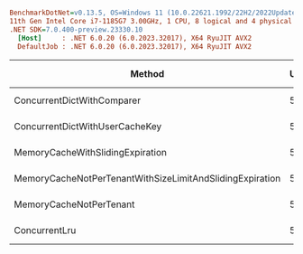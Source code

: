 ``` ini

BenchmarkDotNet=v0.13.5, OS=Windows 11 (10.0.22621.1992/22H2/2022Update/SunValley2)
11th Gen Intel Core i7-1185G7 3.00GHz, 1 CPU, 8 logical and 4 physical cores
.NET SDK=7.0.400-preview.23330.10
  [Host]     : .NET 6.0.20 (6.0.2023.32017), X64 RyuJIT AVX2
  DefaultJob : .NET 6.0.20 (6.0.2023.32017), X64 RyuJIT AVX2


```
|                                                   Method | UserSize | GetOperations | TenantSize | ThreadCount | SlidingExpirationInMs |     Mean |    Error |   StdDev | Ratio | RatioSD |      Gen0 |      Gen1 |     Gen2 | Allocated | Alloc Ratio |
|--------------------------------------------------------- |--------- |-------------- |----------- |------------ |---------------------- |---------:|---------:|---------:|------:|--------:|----------:|----------:|---------:|----------:|------------:|
|                               ConcurrentDictWithComparer |    50000 |        100000 |         20 |          10 |                     5 | 40.33 ms | 0.794 ms | 1.809 ms |  1.00 |    0.00 | 3153.8462 | 1307.6923 | 384.6154 |  18.49 MB |        1.00 |
|                           ConcurrentDictWithUserCacheKey |    50000 |        100000 |         20 |          10 |                     5 | 39.36 ms | 0.775 ms | 1.617 ms |  0.98 |    0.07 | 3153.8462 | 1384.6154 | 384.6154 |  18.49 MB |        1.00 |
|                         MemoryCacheWithSlidingExpiration |    50000 |        100000 |         20 |          10 |                     5 | 38.97 ms | 0.766 ms | 1.301 ms |  0.98 |    0.06 | 4214.2857 | 1785.7143 | 357.1429 |  23.28 MB |        1.26 |
| MemoryCacheNotPerTenantWithSizeLimitAndSlidingExpiration |    50000 |        100000 |         20 |          10 |                     5 | 74.94 ms | 1.803 ms | 5.259 ms |  1.81 |    0.13 | 5142.8571 | 2142.8571 | 571.4286 |  33.01 MB |        1.79 |
|                                  MemoryCacheNotPerTenant |    50000 |        100000 |         20 |          10 |                     5 | 79.83 ms | 2.174 ms | 6.343 ms |  2.00 |    0.20 | 5428.5714 | 2142.8571 | 571.4286 |  31.09 MB |        1.68 |
|                                            ConcurrentLru |    50000 |        100000 |         20 |          10 |                     5 | 37.25 ms | 0.740 ms | 2.111 ms |  0.94 |    0.06 | 2933.3333 | 1333.3333 | 466.6667 |   15.8 MB |        0.85 |
